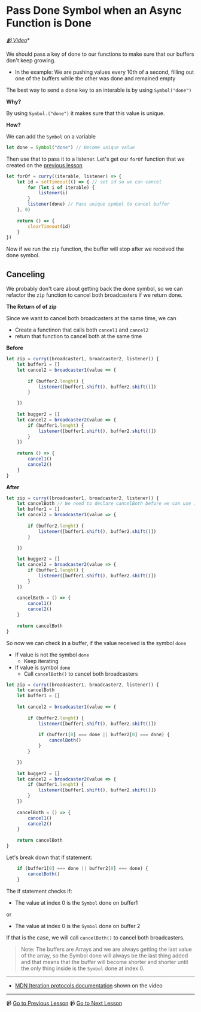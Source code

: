# Pass Done Symbol when an Async Function is Done

*[📹 Video](https://egghead.io/lessons/egghead-pass-a-done-symbol-when-an-async-function-is-done)**

We should pass a key of done to our functions to make sure that our buffers don't keep growing.

- In the example: We are pushing values every 10th of a second, filling out one of the buffers while the other was done and remained empty

The best way to send a done key to an interable is by using `Symbol("done")`

**Why?**

By using `Symbol.("done")` it makes sure that this value is unique.

**How?**

We can add the `Symbol` on a variable

```javascript
let done = Symbol("done") // Become unique value

```

Then use that to pass it to a listener. Let's get our `forOf` function that we created on the [previous lesson](https://egghead.io/lessons/egghead-pass-an-array-to-a-callback-with-a-forof-function)

```javascript
let forOf = curry((iterable, listener) => {
	let id = setTimeout(() => { // set id so we can cancel
		for (let i of iterable) {
			listener(i)
		}
		listener(done) // Pass unique symbol to cancel buffer
	}, 0) 
	
	return () => {
		clearTimeout(id)
	}
})

```

Now if we run the `zip` function, the buffer will stop after we received the done symbol.

## Canceling 

We probably don't care about getting back the done symbol, so we can refactor the `zip` function to cancel both broadcasters if we return done.

**The Return of of zip**

Since we want to cancel both broadcasters at the same time, we can

- Create a functinon that calls both `cancel1` and `cancel2`
- return that function to cancel both at the same time

**Before**

```javascript
let zip = curry((broadcaster1, broadcaster2, listener)) {
	let buffer1 = []
	let cancel2 = broadcaster1(value => {
	
		if (buffer2.lenght) {
			listener([buffer1.shift(), buffer2.shift()]) 
		}

	})
	
	let bugger2 = []
	let cancel2 = broadcaster2(value => {
		if (buffer1.lenght) { 
			listener([buffer1.shift(), buffer2.shift()])
		}
	})
	
	return () => {
		cancel1()
		cancel2()
	}
}
```

**After**

```javascript
let zip = curry((broadcaster1, broadcaster2, listener)) {
	let cancelBoth // We need to declare cancelBoth before we can use it
	let buffer1 = []
	let cancel2 = broadcaster1(value => {
	
		if (buffer2.lenght) {
			listener([buffer1.shift(), buffer2.shift()]) 
		}

	})
	
	let bugger2 = []
	let cancel2 = broadcaster2(value => {
		if (buffer1.lenght) { 
			listener([buffer1.shift(), buffer2.shift()])
		}
	})
	
	cancelBoth = () => {
		cancel1()
		cancel2()
	}
	
	return cancelBoth
}
```

So now we can check in a buffer, if the value received is the symbol `done`

- If value is not the symbol `done`
	- Keep iterating
- If value is symbol `done`
	- Call `cancelBoth()` to cancel both broadcasters

```javascript
let zip = curry((broadcaster1, broadcaster2, listener)) {
	let cancelBoth 
	let buffer1 = []
	
	let cancel2 = broadcaster1(value => {
	
		if (buffer2.lenght) { 
			listener([buffer1.shift(), buffer2.shift()]) 
			
			if (buffer1[0] === done || buffer2[0] === done) {
				cancelBoth()
			}
		}

	})
	
	let bugger2 = []
	let cancel2 = broadcaster2(value => {
		if (buffer1.lenght) { 
			listener([buffer1.shift(), buffer2.shift()])
		}
	})
	
	cancelBoth = () => {
		cancel1()
		cancel2()
	}
	
	return cancelBoth
}
```


Let's break down that if statement:

```javascript
	if (buffer1[0] === done || buffer2[0] === done) {
		cancelBoth()
	}
```

The if statement checks if:

- The value at index 0 is the `Symbol` done on buffer1

or

- The value at index 0 is the `Symbol` done on buffer 2

If that is the case, we will call `cancelBoth()` to cancel both broadcasters.

>Note: The buffers are Arrays and we are always getting the last value of the array, so the Symbol done will always be the last thing added and that means that the buffer will become shorter and shorter until the only thing inside is the `Symbol` done at index 0.

---

- [MDN Iteration protocols documentation](https://developer.mozilla.org/en-US/docs/Web/JavaScript/Reference/Iteration_protocols) shown on the video

---

📹 [Go to Previous Lesson](https://egghead.io/lessons/egghead-pass-an-array-to-a-callback-with-a-forof-function)
📹 [Go to Next Lesson](https://egghead.io/lessons/egghead-create-an-operator-function-to-modify-behaviors)